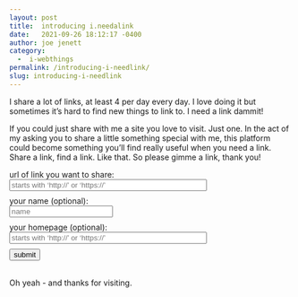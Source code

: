 ```yaml
---
layout: post
title:  introducing i.needalink
date:   2021-09-26 18:12:17 -0400
author: joe jenett
category:
  -  i-webthings
permalink: /introducing-i-needlink/
slug: introducing-i-needlink
---  
```

I share a lot of links, at least 4 per day every day. I love doing it but sometimes it’s hard to find new things to link to. I need a link dammit!

If you could just share with me a site you love to visit. Just one. In the act of my asking you to share a little something special with me, this platform could become something you’ll find really useful when you need a link. Share a link, find a link. Like that. So please gimme a link, thank you!
<form action="https://jenett.org/i.needalink/needalink.cgi" method="post">
<label for="url">url of link you want to share:</label><br />
<input style="margin-bottom:9px;width:70%;" id="url" placeholder="starts with ‘http://’ or ‘https://’"><br />
<label for="name">your name (optional):</label><br />
<input style="margin-bottom:9px;" id="name" placeholder="name"><br />
<label for="homepage">your homepage (optional):</label><br />
<input style="margin-bottom:9px;width:70%;" id="homepage" placeholder="starts with ‘http://’ or ‘https://’"><br />
<input type="submit" value="submit">
</form>
<!--
<form action="https://jenett.org/i.needalink/needalink.cgi" method="post">
url of link you want to share:<br>
<input style="margin-bottom:9px;width:70%;" name="url" placeholder="please include ‘http://’ or ‘https://’"><br>
your name (optional):<br>
<input style="margin-bottom:9px;" name="name" placeholder="name"><br>
your homepage (optional):<br>
<input style="margin-bottom:9px;width:70%;" name="homepage" placeholder="please include ‘http://’ or ‘https://’"><br>
<input type="submit" value="submit">
</form>
-->
<p><br />Oh yeah - and thanks for visiting.</p>